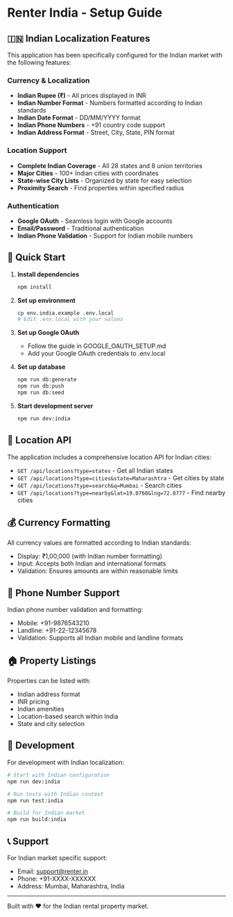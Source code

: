 # Renter India - Setup Guide

## 🇮🇳 Indian Localization Features

This application has been specifically configured for the Indian market with the following features:

### Currency & Localization
- **Indian Rupee (₹)** - All prices displayed in INR
- **Indian Number Format** - Numbers formatted according to Indian standards
- **Indian Date Format** - DD/MM/YYYY format
- **Indian Phone Numbers** - +91 country code support
- **Indian Address Format** - Street, City, State, PIN format

### Location Support
- **Complete Indian Coverage** - All 28 states and 8 union territories
- **Major Cities** - 100+ Indian cities with coordinates
- **State-wise City Lists** - Organized by state for easy selection
- **Proximity Search** - Find properties within specified radius

### Authentication
- **Google OAuth** - Seamless login with Google accounts
- **Email/Password** - Traditional authentication
- **Indian Phone Validation** - Support for Indian mobile numbers

## 🚀 Quick Start

1. **Install dependencies**
   ```bash
   npm install
   ```

2. **Set up environment**
   ```bash
   cp env.india.example .env.local
   # Edit .env.local with your values
   ```

3. **Set up Google OAuth**
   - Follow the guide in GOOGLE_OAUTH_SETUP.md
   - Add your Google OAuth credentials to .env.local

4. **Set up database**
   ```bash
   npm run db:generate
   npm run db:push
   npm run db:seed
   ```

5. **Start development server**
   ```bash
   npm run dev:india
   ```

## 📍 Location API

The application includes a comprehensive location API for Indian cities:

- `GET /api/locations?type=states` - Get all Indian states
- `GET /api/locations?type=cities&state=Maharashtra` - Get cities by state
- `GET /api/locations?type=search&q=Mumbai` - Search cities
- `GET /api/locations?type=nearby&lat=19.0760&lng=72.8777` - Find nearby cities

## 💰 Currency Formatting

All currency values are formatted according to Indian standards:

- Display: ₹1,00,000 (with Indian number formatting)
- Input: Accepts both Indian and international formats
- Validation: Ensures amounts are within reasonable limits

## 📱 Phone Number Support

Indian phone number validation and formatting:

- Mobile: +91-9876543210
- Landline: +91-22-12345678
- Validation: Supports all Indian mobile and landline formats

## 🏠 Property Listings

Properties can be listed with:

- Indian address format
- INR pricing
- Indian amenities
- Location-based search within India
- State and city selection

## 🔧 Development

For development with Indian localization:

```bash
# Start with Indian configuration
npm run dev:india

# Run tests with Indian context
npm run test:india

# Build for Indian market
npm run build:india
```

## 📞 Support

For Indian market specific support:
- Email: support@renter.in
- Phone: +91-XXXX-XXXXXX
- Address: Mumbai, Maharashtra, India

---

Built with ❤️ for the Indian rental property market.
